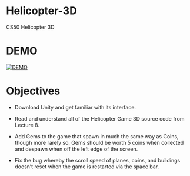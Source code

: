 # Helicopter-3D
 CS50 Helicopter 3D

# DEMO

[![DEMO](http://img.youtube.com/vi/a4cdXlM06j4/0.jpg)](http://www.youtube.com/watch?v=a4cdXlM06j4)

# Objectives

* Download Unity and get familiar with its interface.

* Read and understand all of the Helicopter Game 3D source code from Lecture 8.

* Add Gems to the game that spawn in much the same way as Coins, though more rarely so. Gems should be worth 5 coins when collected and despawn when off the left edge of the screen.

* Fix the bug whereby the scroll speed of planes, coins, and buildings doesn’t reset when the game is restarted via the space bar.